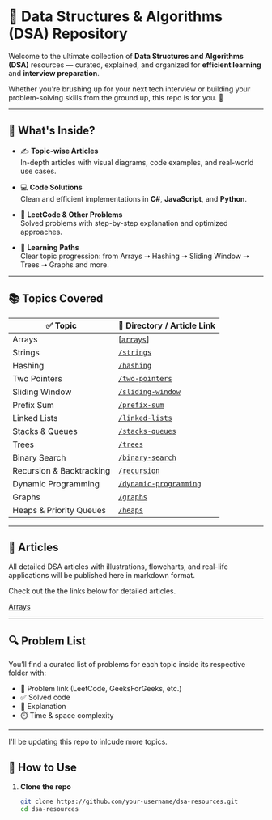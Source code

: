 # 🧠 Data Structures & Algorithms (DSA) Repository

Welcome to the ultimate collection of **Data Structures and Algorithms (DSA)** resources — curated, explained, and organized for **efficient learning** and **interview preparation**.

Whether you're brushing up for your next tech interview or building your problem-solving skills from the ground up, this repo is for you. 🚀

---

## 📌 What's Inside?

- ✍️ **Topic-wise Articles**  
  In-depth articles with visual diagrams, code examples, and real-world use cases.

- 💻 **Code Solutions**  
  Clean and efficient implementations in **C#**, **JavaScript**, and **Python**.

- 🧩 **LeetCode & Other Problems**  
  Solved problems with step-by-step explanation and optimized approaches.

- 🧭 **Learning Paths**  
  Clear topic progression: from Arrays ➝ Hashing ➝ Sliding Window ➝ Trees ➝ Graphs and more.

---

## 📚 Topics Covered

| ✅ Topic              | 📂 Directory / Article Link         |
|----------------------|--------------------------------------|
| Arrays               | [[`arrays`](https://github.com/codewithjasbeer/Leetcode-Problems-Solved/tree/main/Arrays)]   |
| Strings              | [`/strings`](./strings/)             |
| Hashing              | [`/hashing`](./hashing/)             |
| Two Pointers         | [`/two-pointers`](./two-pointers/)   |
| Sliding Window       | [`/sliding-window`](./sliding-window/) |
| Prefix Sum           | [`/prefix-sum`](./prefix-sum/)       |
| Linked Lists         | [`/linked-lists`](./linked-lists/)   |
| Stacks & Queues      | [`/stacks-queues`](./stacks-queues/) |
| Trees                | [`/trees`](./trees/)                 |
| Binary Search        | [`/binary-search`](./binary-search/) |
| Recursion & Backtracking | [`/recursion`](./recursion/)     |
| Dynamic Programming  | [`/dynamic-programming`](./dynamic-programming/) |
| Graphs               | [`/graphs`](./graphs/)               |
| Heaps & Priority Queues | [`/heaps`](./heaps/)              |

---

## 📝 Articles

All detailed DSA articles with illustrations, flowcharts, and real-life applications will be published here in markdown format.

Check out the the links below for detailed articles.

<a href="https://codewithjasbeer.substack.com/publish/post/169023002"> Arrays </a>

---

## 🔍 Problem List

You’ll find a curated list of problems for each topic inside its respective folder with:

- 🔢 Problem link (LeetCode, GeeksForGeeks, etc.)
- ✅ Solved code
- 🧠 Explanation
- ⏱️ Time & space complexity

---

I'll be updating this repo to inlcude more topics.

## 🚀 How to Use

1. **Clone the repo**  
   ```bash
   git clone https://github.com/your-username/dsa-resources.git
   cd dsa-resources

